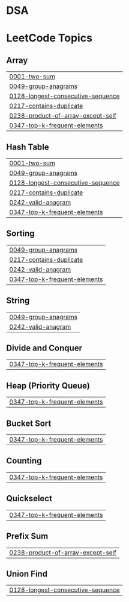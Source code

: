 # DSA

<!---LeetCode Topics Start-->
# LeetCode Topics
## Array
|  |
| ------- |
| [0001-two-sum](https://github.com/JuliusR8ll/DSA/tree/master/0001-two-sum) |
| [0049-group-anagrams](https://github.com/JuliusR8ll/DSA/tree/master/0049-group-anagrams) |
| [0128-longest-consecutive-sequence](https://github.com/JuliusR8ll/DSA/tree/master/0128-longest-consecutive-sequence) |
| [0217-contains-duplicate](https://github.com/JuliusR8ll/DSA/tree/master/0217-contains-duplicate) |
| [0238-product-of-array-except-self](https://github.com/JuliusR8ll/DSA/tree/master/0238-product-of-array-except-self) |
| [0347-top-k-frequent-elements](https://github.com/JuliusR8ll/DSA/tree/master/0347-top-k-frequent-elements) |
## Hash Table
|  |
| ------- |
| [0001-two-sum](https://github.com/JuliusR8ll/DSA/tree/master/0001-two-sum) |
| [0049-group-anagrams](https://github.com/JuliusR8ll/DSA/tree/master/0049-group-anagrams) |
| [0128-longest-consecutive-sequence](https://github.com/JuliusR8ll/DSA/tree/master/0128-longest-consecutive-sequence) |
| [0217-contains-duplicate](https://github.com/JuliusR8ll/DSA/tree/master/0217-contains-duplicate) |
| [0242-valid-anagram](https://github.com/JuliusR8ll/DSA/tree/master/0242-valid-anagram) |
| [0347-top-k-frequent-elements](https://github.com/JuliusR8ll/DSA/tree/master/0347-top-k-frequent-elements) |
## Sorting
|  |
| ------- |
| [0049-group-anagrams](https://github.com/JuliusR8ll/DSA/tree/master/0049-group-anagrams) |
| [0217-contains-duplicate](https://github.com/JuliusR8ll/DSA/tree/master/0217-contains-duplicate) |
| [0242-valid-anagram](https://github.com/JuliusR8ll/DSA/tree/master/0242-valid-anagram) |
| [0347-top-k-frequent-elements](https://github.com/JuliusR8ll/DSA/tree/master/0347-top-k-frequent-elements) |
## String
|  |
| ------- |
| [0049-group-anagrams](https://github.com/JuliusR8ll/DSA/tree/master/0049-group-anagrams) |
| [0242-valid-anagram](https://github.com/JuliusR8ll/DSA/tree/master/0242-valid-anagram) |
## Divide and Conquer
|  |
| ------- |
| [0347-top-k-frequent-elements](https://github.com/JuliusR8ll/DSA/tree/master/0347-top-k-frequent-elements) |
## Heap (Priority Queue)
|  |
| ------- |
| [0347-top-k-frequent-elements](https://github.com/JuliusR8ll/DSA/tree/master/0347-top-k-frequent-elements) |
## Bucket Sort
|  |
| ------- |
| [0347-top-k-frequent-elements](https://github.com/JuliusR8ll/DSA/tree/master/0347-top-k-frequent-elements) |
## Counting
|  |
| ------- |
| [0347-top-k-frequent-elements](https://github.com/JuliusR8ll/DSA/tree/master/0347-top-k-frequent-elements) |
## Quickselect
|  |
| ------- |
| [0347-top-k-frequent-elements](https://github.com/JuliusR8ll/DSA/tree/master/0347-top-k-frequent-elements) |
## Prefix Sum
|  |
| ------- |
| [0238-product-of-array-except-self](https://github.com/JuliusR8ll/DSA/tree/master/0238-product-of-array-except-self) |
## Union Find
|  |
| ------- |
| [0128-longest-consecutive-sequence](https://github.com/JuliusR8ll/DSA/tree/master/0128-longest-consecutive-sequence) |
<!---LeetCode Topics End-->
